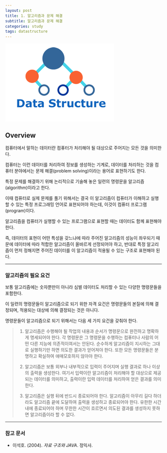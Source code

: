 ```yaml
---
layout: post
title: 1. 알고리즘과 문제 해결
subtitle: 알고리즘과 문제 해결
categories: study
tags: datastructure
---
```


![dslogo](/assets/img/logo/data-structure-logo.png)

## Overview

컴퓨터에서 말하는 데이터란 컴퓨터가 처리해야 될 대상으로 주어지는 모든 것을 의미한다.

컴퓨터는 이런 데이터를 처리하여 정보를 생성하는 기계로, 데이터를 처리하는 것을 컴퓨터 분야에서는 문제 해결(problem solving)이라는 용어로 표현하기도 한다.

특정 문제를 해결하기 위해 논리적으로 기술해 놓은 일련의 명령문을 알고리즘(algorithm)이라고 한다.

이때 컴퓨터로 실제 문제를 풀기 위해서는 결국 이 알고리즘이 컴퓨터가 이해하고 실행할 수 있는 특정 프로그래밍 언어로 표현되어야 하는데, 이것이 컴퓨터 프로그램(program)이다.

알고리즘을 컴퓨터가 실행할 수 있는 프로그램으로 표현할 때는 데이터도 함께 표현해야 한다.

즉, 데이터의 표현이 어떤 특성을 갖느냐에 따라 주어진 알고리즘의 성능이 좌우되기 때문에 데이터에 따라 적합한 알고리즘이 올바르게 선정되어야 하고, 반대로 특정 알고리즘이 먼저 정해지면 주어진 데이터를 이 알고리즘이 적용될 수 있는 구조로 표현해야 된다.

***

### 알고리즘의 필요 요건

보통 알고리즘에는 숫자뿐만이 아니라 심벌 데이터도 처리할 수 있는 다양한 명령문들을 포함한다.

이 일련의 명령문들이 알고리즘으로 되기 위한 자격 요건은 명령문들의 본질에 의해 결정되며, 적용되는 대상에 의해 결정되는 것은 아니다.

명령문들이 알고리즘으로 되기 위해서는 다음 세 가지 요건을 갖춰야 한다.

> 1. 알고리즘은 수행해야 될 작업의 내용과 순서가 명령문으로 완전하고 명확하게 명세되어야 한다.
> 각 명령문은 그 명령문을 수행하는 컴퓨터나 사람의 어떤 다른 지능에 의존적이여서는 안된다.
> 순수하게 알고리즘이 지시하는 그대로 실행하기만 하면 의도한 결과가 얻어져야 한다.
> 또한 모든 명령문들은 분명하고 확실하여 애매모호하지 않아야 한다.
> 
> 2. 알고리즘은 보통 외부나 내부적으로 입력이 주어지며 실행 결과로 하나 이상의 출력을 생성한다. 
> 여기서 입력이란 알고리즘이 처리해야 할 대상으로 제공되는 데이터를 의미하고, 출력이란 입력 데이터를 처리하여 얻은 결과를 의미한다.
> 
> 3. 알고리즘은 실행 뒤에 반드시 종료되어야 한다.
> 알고리즘이 아무리 길다 하더라도 알고리즘 끝에 도달하여 출력을 생성하고 종료되어야 한다.
> 유한한 시간 내에 종료되어야 하며 무한한 시간이 흐르면서 의도된 결과를 생성하지 못하면 알고리즘이라 할 수 없다.

***

### 참고 문서
- 이석호. (2004). *자료 구조와 JAVA*. 정익사.
